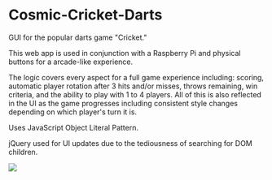 # Cosmic-Cricket-Darts

GUI for the popular darts game "Cricket." 

This web app is used in conjunction with a Raspberry Pi and physical buttons for a arcade-like experience. 

The logic covers every aspect for a full game experience including: scoring, automatic player rotation after 3 hits and/or misses, throws remaining, win criteria, and the ability to play with 1 to 4 players. All of this is also reflected in the UI as the game progresses including consistent style changes depending on which player's turn it is.

Uses JavaScript Object Literal Pattern. 

jQuery used for UI updates due to the tediousness of searching for DOM children. 

<img src="https://media.giphy.com/media/55d5go2p1e6f7SnEXK/giphy.gif">
